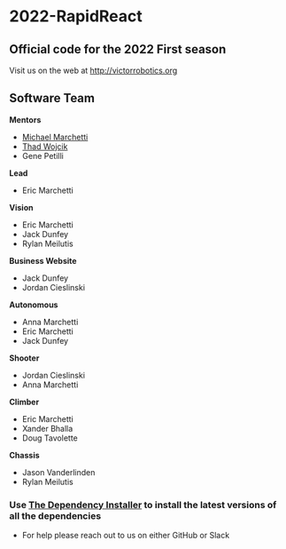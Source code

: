 # 2022-RapidReact
## Official code for the 2022 First season

Visit us on the web at http://victorrobotics.org

## Software Team

**Mentors**
* [Michael Marchetti](https://github.com/mmarchetti)
* [Thad Wojcik](https://github.com/thadwojcik)
* Gene Petilli

**Lead**
* Eric Marchetti

**Vision**
* Eric Marchetti
* Jack Dunfey
* Rylan Meilutis

**Business Website**
* Jack Dunfey
* Jordan Cieslinski

**Autonomous**
* Anna Marchetti
* Eric Marchetti
* Jack Dunfey

**Shooter**
* Jordan Cieslinski
* Anna Marchetti

**Climber**
* Eric Marchetti
* Xander Bhalla
* Doug Tavolette

**Chassis**
* Jason Vanderlinden
* Rylan Meilutis



### Use [The Dependency Installer](https://rylanswebdav.cf/Team1559%20Stuff/Team-1559-Dependency-Installer.exe) to install the latest versions of all the dependencies
- For help please reach out to us on either GitHub or Slack
